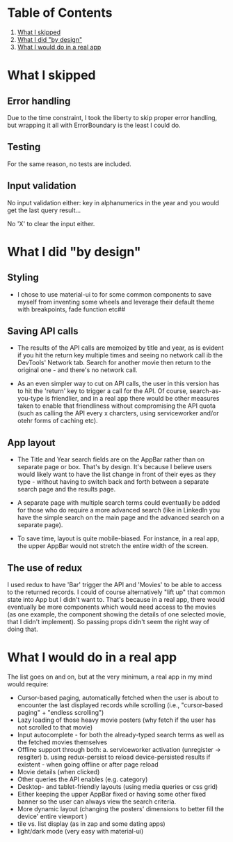 # Table of Contents

1. [What I skipped](#errors)
2. [What I did "by design"](#design)
3. [What I would do in a real app](#real)

# What I skipped

## Error handling <a name="errors">

Due to the time constraint, I took the liberty to skip proper error handling,
but wrapping it all with ErrorBoundary is the least I could do.

## Testing

For the same reason, no tests are included.

## Input validation

No input validation either:
key in alphanumerics in the year and you would get the last query result...

No 'X' to clear the input either.

# What I did "by design" <a name="design">

## Styling

- I chose to use material-ui to for some common components to save myself from inventing some wheels and leverage their default theme with breakpoints, fade function etc##

## Saving API calls

- The results of the API calls are memoized by title and year, as is evident if you hit the return key multiple times and seeing no network call ib the DevTools' Network tab. Search for another movie then return to the original one - and there's no network call.

- As an even simpler way to cut on API calls, the user in this version has to hit the 'return' key to trigger a call for the API. Of course, search-as-you-type is friendlier, and in a real app there would be other measures taken to enable that friendliness without compromising the API quota (such as calling the API every x charcters, using serviceworker and/or otehr forms of caching etc).

## App layout

- The Title and Year search fields are on the AppBar rather than on separate page or box. That's by design.
  It's because I believe users would likely want to have the list change in front of their eyes
  as they type - without having to switch back and forth between a separate search page and the results page.

- A separate page with multiple search terms could eventually be added for those who do require a more advanced search (like in LinkedIn you have the simple search on the main page and the advanced search on a separate page).

- To save time, layout is quite mobile-biased.
  For instance, in a real app, the upper AppBar would not stretch the entire width of the screen.

## The use of redux

I used redux to have 'Bar' trigger the API and 'Movies' to be able to access to the returned records.
I could of course alternatively "lift up" that common state into App but I didn't want to.
That's because in a real app, there would eventually be more components which would need access to the movies
(as one example, the component showing the details of one selected movie, that I didn't implement).
So passing props didn't seem the right way of doing that.

# What I would do in a real app <a name="real">

The list goes on and on, but at the very minimum, a real app in my mind would require:

- Cursor-based paging, automatically fetched when the user is about to encounter the last displayed records while scrolling (i.e., "cursor-based paging" + "endless scrolling")
- Lazy loading of those heavy movie posters (why fetch if the user has not scrolled to that movie)
- Input autocomplete - for both the already-typed search terms as well as the fetched movies themselves
- Offline support through both:
  a. serviceworker activation (unregister -> resgiter)
  b. using redux-persist to reload device-persisted results if existent - when going offline or after page reload
- Movie details (when clicked)
- Other queries the API enables (e.g. category)
- Desktop- and tablet-friendly layouts (using media queries or css grid)
- Either keeping the upper AppBar fixed or having some other fixed banner so the user can always view the search criteria.
- More dynamic layout (changing the posters' dimensions to better fill the device' entire viewport )
- tile vs. list display (as in zap and some dating apps)
- light/dark mode (very easy with material-ui)
